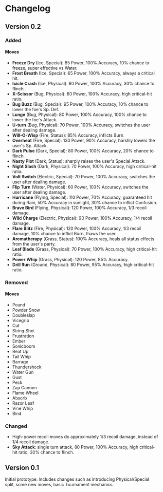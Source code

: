 # Changelog

## Version 0.2

### Added

#### Moves
- **Freeze Dry** (Ice, Special): 85 Power, 100% Accuracy, 10% chance to freeze, super effective vs Water.
- **Frost Breath** (Ice, Special): 65 Power, 100% Accuracy, always a critical hit.
- **Icicle Crash** (Ice, Physical): 80 Power, 100% Accuracy, 30% chance to flinch.
- **X-Scissor** (Bug, Physical): 80 Power, 100% Accuracy, high critical-hit ratio.
- **Bug Buzz** (Bug, Special): 95 Power, 100% Accuracy, 10% chance to lower the foe's Sp. Def.
- **Lunge** (Bug, Physical): 80 Power, 100% Accuracy, 100% chance to lower the foe's Attack.
- **U-turn** (Bug, Physical): 70 Power, 100% Accuracy, switches the user after dealing damage.
- **Will-O-Wisp** (Fire, Status): 85% Accuracy, inflicts Burn.
- **Overheat** (Fire, Special): 130 Power, 90% Accuracy, harshly lowers the user's Sp. Attack.
- **Dark Pulse** (Dark, Special): 80 Power, 100% Accuracy, 20% chance to flinch.
- **Nasty Plot** (Dark, Status): sharply raises the user's Special Attack.
- **Night Slash** (Dark, Physical): 70 Power, 100% Accuracy, high critical-hit ratio.
- **Volt Switch** (Electric, Special): 70 Power, 100% Accuracy, switches the user after dealing damage.
- **Flip Turn** (Water, Physical): 60 Power, 100% Accuracy, switches the user after dealing damage.
- **Hurricane** (Flying, Special): 110 Power, 70% Accuracy, guaranteed hit during Rain, 50% Accuracy in sunlight, 30% chance to inflict Confusion.
- **Brave Bird** (Flying, Physical): 120 Power, 100% Accuracy, 1/3 recoil damage.
- **Wild Charge** (Electric, Physical): 90 Power, 100% Accuracy, 1/4 recoil damage.
- **Flare Blitz** (Fire, Physical): 120 Power, 100% Accuracy, 1/3 recoil damage, 10% chance to inflict Burn, thaws the user.
- **Aromatherapy** (Grass, Status): 100% Accuracy, heals all status effects from the user's party.
- **Leaf Blade** (Grass, Physical): 70 Power, 100% Accuracy, high critical-hit ratio.
- **Power Whip** (Grass, Physical): 120 Power, 85% Accuracy.
- **Drill Run** (Ground, Physical): 80 Power, 95% Accuracy, high critical-hit ratio.

### Removed

#### Moves
- Pound
- Powder Snow
- Doubleslap
- Vicegrip
- Cut
- String Shot
- Frustration
- Ember
- Sonicboom
- Beat Up
- Tail Whip
- Barrage
- Thundershock
- Water Gun
- Gust
- Peck
- Zap Cannon
- Flame Wheel
- Absorb
- Razor Leaf
- Vine Whip
- Bind

### Changed
- High-power recoil moves do approximately 1/3 recoil damage, instead of 1/4 recoil damage.
- **Sky Attack**: single turn attack, 80 Power, 100% Accuracy, high critical-hit ratio, 30% chance to flinch.


## Version 0.1

Initial prototype.
Includes changes such as introducing Physical/Special split, some new moves, basic Tournament mechanics.
